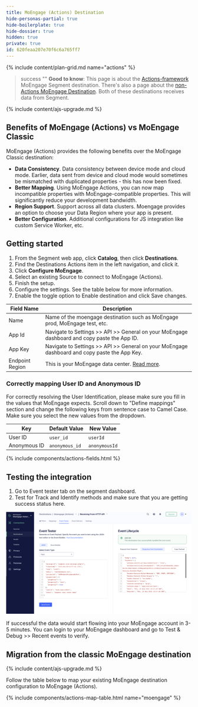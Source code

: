 ```yaml
---
title: MoEngage (Actions) Destination
hide-personas-partial: true
hide-boilerplate: true
hide-dossier: true
hidden: true
private: true
id: 620feaa207e70f6c6a765ff7
---
```


<!-- This template is meant for Actions-based destinations that represent a new version of an existing, or Classic Segment destination. For new Actions-based destinations, see the doc-template-new.md template -->

<!-- In the section above, edit the `title` field. For example, Slack (Actions) Destination -->

{% include content/plan-grid.md name="actions" %}

<!-- Include a brief description of the destination here, along with a link to your website. -->

<!-- In the section below, add your destination name where indicated. If you have a classic version of the destination, ensure that its documentation is linked as well. If you don't have a classic version of the destination, remove the second and third sentences. -->

> success ""
> **Good to know**: This page is about the [Actions-framework](/docs/connections/destinations/actions/) MoEngage Segment destination. There's also a page about the [non-Actions MoEngage Destination](/docs/connections/destinations/catalog/moengage/). Both of these destinations receives data from Segment.

<!-- This include describes the requirement of A.js 2.0 or higher for Actions compatibility, and is required if your destination has a web component. -->

{% include content/ajs-upgrade.md %}

<!-- In the section below, explain the value of this actions-based destination over the classic version, if applicable. If you don't have a classic version of the destination, remove this section. -->

## Benefits of MoEngage (Actions) vs MoEngage Classic

MoEngage (Actions) provides the following benefits over the MoEngage Classic destination:

<!-- rephrase moengage for mapping and config -->
- **Data Consistency**. Data consistency between device mode and cloud mode. Earlier, data sent from device and cloud mode would sometimes be mismatched with duplicated properties - this has now been fixed.
- **Better Mapping**. Using MoEngage Actions, you can now map incompatible properties with MoEngage-compatible properties. This will significantly reduce your development bandwidth. 
- **Region Support**. Support across all data clusters. Moengage provides an option to choose your Data Region where your app is present.
- **Better Configuration**. Additional configurations for JS integration like custom Service Worker, etc.

<!-- The section below explains how to enable and configure the destination. Include any configuration steps not captured below. For example, obtaining an API key from your platform and any configuration steps required to connect to the destination. -->

## Getting started

1. From the Segment web app, click **Catalog**, then click **Destinations**.
2. Find the Destinations Actions item in the left navigation, and click it.
3. Click **Configure MoEngage**.
4. Select an existing Source to connect to MoEngage (Actions).
5. Finish the setup.
6. Configure the settings. See the table below for more information.
7. Enable the toggle option to Enable destination and click Save changes. 


Field Name | Description |
---------|----------|
 Name | Name of the moengage destination such as MoEngage prod, MoEngage test, etc. |
 App Id | Navigate to Settings >> API >> General on your MoEngage dashboard and copy paste the App ID. |
 App Key  | Navigate to Settings >> API >> General on your MoEngage dashboard and copy paste the App Key. |
 Endpoint Region | This is your MoEngage data center. [Read more](https://help.moengage.com/hc/en-us/articles/360057030512-Data-Centers-in-MoEngage). |

<!--
Additional Context

Include additional information that you think will be useful to the user here. For information that is specific to an individual mapping, please add that as a comment so that the Segment docs team can include it in the auto-generated content for that mapping.
-->

### Correctly mapping User ID and Anonymous ID

For correctly resolving the User Identification, please make sure you fill in the values that MoEngage expects. Scroll down to "Define mappings" section and change the following keys from sentence case to Camel Case. Make sure you select the new values from the dropdown. 

Key | Default Value | New Value 
---------|----------|---------
 User ID | `user_id` | `userId`
 Anonymous ID | `anonymous_id` | `anonymousId`

<!-- The line below renders a table of connection settings (if applicable), Pre-built Mappings, and available actions. -->

{% include components/actions-fields.html %}
 
## Testing the integration

1. Go to Event tester tab on the segment dashboard.
2. Test for Track and Identify methods and make sure that you are getting success status here.

![Event Tester](images/EventTester.png)

If successful the data would start flowing into your MoEngage account in 3-5 minutes. You can login to your MoEngage dashboard and go to Test & Debug >> Recent events to verify. 

<!-- If applicable, add information regarding the migration from a classic destination to an Actions-based version below -->

## Migration from the classic MoEngage destination

<!-- Include any pertinent information here. -->

{% include content/ajs-upgrade.md %}

Follow the table below to map your existing MoEngage destination configuration to MoEngage (Actions).

{% include components/actions-map-table.html name="moengage" %}
